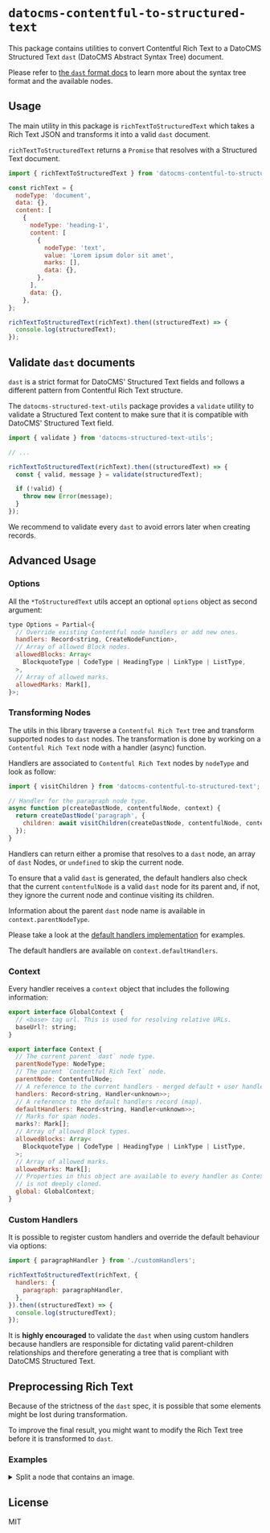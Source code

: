 # `datocms-contentful-to-structured-text`

This package contains utilities to convert Contentful Rich Text to a DatoCMS Structured Text `dast` (DatoCMS Abstract Syntax Tree) document.

Please refer to [the `dast` format docs](https://www.datocms.com/docs/structured-text/dast) to learn more about the syntax tree format and the available nodes.

## Usage

The main utility in this package is `richTextToStructuredText` which takes a Rich Text JSON and transforms it into a valid `dast` document.

`richTextToStructuredText` returns a `Promise` that resolves with a Structured Text document.

```js
import { richTextToStructuredText } from 'datocms-contentful-to-structured-text';

const richText = {
  nodeType: 'document',
  data: {},
  content: [
    {
      nodeType: 'heading-1',
      content: [
        {
          nodeType: 'text',
          value: 'Lorem ipsum dolor sit amet',
          marks: [],
          data: {},
        },
      ],
      data: {},
    },
};

richTextToStructuredText(richText).then((structuredText) => {
  console.log(structuredText);
});
```

## Validate `dast` documents

`dast` is a strict format for DatoCMS' Structured Text fields and follows a different pattern from Contentful Rich Text structure.

The `datocms-structured-text-utils` package provides a `validate` utility to validate a Structured Text content to make sure that it is compatible with DatoCMS' Structured Text field.

```js
import { validate } from 'datocms-structured-text-utils';

// ...

richTextToStructuredText(richText).then((structuredText) => {
  const { valid, message } = validate(structuredText);

  if (!valid) {
    throw new Error(message);
  }
});
```

We recommend to validate every `dast` to avoid errors later when creating records.

## Advanced Usage

### Options

All the `*ToStructuredText` utils accept an optional `options` object as second argument:

```js
type Options = Partial<{
  // Override existing Contentful node handlers or add new ones.
  handlers: Record<string, CreateNodeFunction>,
  // Array of allowed Block nodes.
  allowedBlocks: Array<
    BlockquoteType | CodeType | HeadingType | LinkType | ListType,
  >,
  // Array of allowed marks.
  allowedMarks: Mark[],
}>;
```

### Transforming Nodes

The utils in this library traverse a `Contentful Rich Text` tree and transform supported nodes to `dast` nodes. The transformation is done by working on a `Contentful Rich Text` node with a handler (async) function.

Handlers are associated to `Contentful Rich Text` nodes by `nodeType` and look as follow:

```js
import { visitChildren } from 'datocms-contentful-to-structured-text';

// Handler for the paragraph node type.
async function p(createDastNode, contentfulNode, context) {
  return createDastNode('paragraph', {
    children: await visitChildren(createDastNode, contentfulNode, context),
  });
}
```

Handlers can return either a promise that resolves to a `dast` node, an array of `dast` Nodes, or `undefined` to skip the current node.

To ensure that a valid `dast` is generated, the default handlers also check that the current `contentfulNode` is a valid `dast` node for its parent and, if not, they ignore the current node and continue visiting its children.

Information about the parent `dast` node name is available in `context.parentNodeType`.

Please take a look at the [default handlers implementation](./handlers.ts) for examples.

The default handlers are available on `context.defaultHandlers`.

### Context

Every handler receives a `context` object that includes the following information:

```js
export interface GlobalContext {
  // <base> tag url. This is used for resolving relative URLs.
  baseUrl?: string;
}

export interface Context {
  // The current parent `dast` node type.
  parentNodeType: NodeType;
  // The parent `Contentful Rich Text` node.
  parentNode: ContentfulNode;
  // A reference to the current handlers - merged default + user handlers.
  handlers: Record<string, Handler<unknown>>;
  // A reference to the default handlers record (map).
  defaultHandlers: Record<string, Handler<unknown>>;
  // Marks for span nodes.
  marks?: Mark[];
  // Array of allowed Block types.
  allowedBlocks: Array<
    BlockquoteType | CodeType | HeadingType | LinkType | ListType,
  >;
  // Array of allowed marks.
  allowedMarks: Mark[];
  // Properties in this object are available to every handler as Context
  // is not deeply cloned.
  global: GlobalContext;
}
```

### Custom Handlers

It is possible to register custom handlers and override the default behaviour via options:

```js
import { paragraphHandler } from './customHandlers';

richTextToStructuredText(richText, {
  handlers: {
    paragraph: paragraphHandler,
  },
}).then((structuredText) => {
  console.log(structuredText);
});
```

It is **highly encouraged** to validate the `dast` when using custom handlers because handlers are responsible for dictating valid parent-children relationships and therefore generating a tree that is compliant with DatoCMS Structured Text.

## Preprocessing Rich Text

Because of the strictness of the `dast` spec, it is possible that some elements might be lost during transformation.

To improve the final result, you might want to modify the Rich Text tree before it is transformed to `dast`.

### Examples

<details>
  <summary>Split a node that contains an image.</summary>

In `dast`, images can only be presented as `Block` nodes, but blocks are not allowed inside of `ListItem` nodes (unordered-list/ordered-list). In this example we will split the original `unordered-list` in one list, the lifted up image block and another list.

```js
const richTextWithAssets = {
  nodeType: 'document',
  data: {},
  content: [
    {
      nodeType: 'unordered-list',
      content: [
        {
          nodeType: 'list-item',
          content: [
            {
              nodeType: 'paragraph',
              content: [
                {
                  nodeType: 'text',
                  value: 'text',
                  marks: [],
                  data: {},
                },
              ],
              data: {},
            },
            {
              content: [],
              data: {
                target: {
                  sys: {
                    id: 'zzz',
                    linkType: 'Asset',
                    type: 'Link',
                  },
                },
              },
              nodeType: 'embedded-asset-block',
            },
            {
              nodeType: 'paragraph',
              content: [
                {
                  nodeType: 'text',
                  value: 'text',
                  marks: [],
                  data: {},
                },
              ],
              data: {},
            },
          ],
          data: {},
        },
      ],
      data: {},
    },
  ],
};

// This function transforms the richText tree and moves the embedded-asset-block to root,
// splitting the list in two parts.

function liftAssets(richText) {
  const visit = (node, cb, index = 0, parents = []) => {
    if (node.content && node.content.length > 0) {
      node.content.forEach((child, index) => {
        visit(child, cb, index, [...parents, node]);
      });
    }

    cb(node, index, parents);
  };

  const liftedImages = new WeakSet();

  visit(richText, (node, index, parents) => {
    if (
      !node ||
      node.nodeType !== 'embedded-asset-block' ||
      liftedImages.has(node) ||
      parents.length === 1 // is a top level asset
    ) {
      return;
    }

    const imgParent = parents[parents.length - 1];

    imgParent.content.splice(index, 1);

    let i = parents.length;
    let splitChildrenIndex = index;
    const contentAfterSplitPoint = [];

    while (--i > 0) {
      const parent = parents[i];
      const parentsParent = parents[i - 1];

      contentAfterSplitPoint = parent.content.splice(splitChildrenIndex);

      splitChildrenIndex = parentsParent.content.indexOf(parent);

      let nodeInserted = false;

      if (i === 1) {
        splitChildrenIndex += 1;
        parentsParent.content.splice(splitChildrenIndex, 0, node);
        liftedImages.add(node);

        nodeInserted = true;
      }

      splitChildrenIndex += 1;

      if (contentAfterSplitPoint.length > 0) {
        parentsParent.content.splice(splitChildrenIndex, 0, {
          ...parent,
          content: contentAfterSplitPoint,
        });
      }
      // Remove the parent if empty
      if (parent.content.length === 0) {
        splitChildrenIndex -= 1;
        parentsParent.content.splice(
          nodeInserted ? splitChildrenIndex - 1 : splitChildrenIndex,
          1,
        );
      }
    }
  });
}

liftAssets(richTextWithAssets);

const handlers = {
  'embedded-asset-block': async (createNode, node, context) => {
    const item = '123';
    return createNode('block', {
      item,
    });
  },
};

const dast = await richTextToStructuredText(richTextWithAssets, { handlers });
```

</details>

## License

MIT
